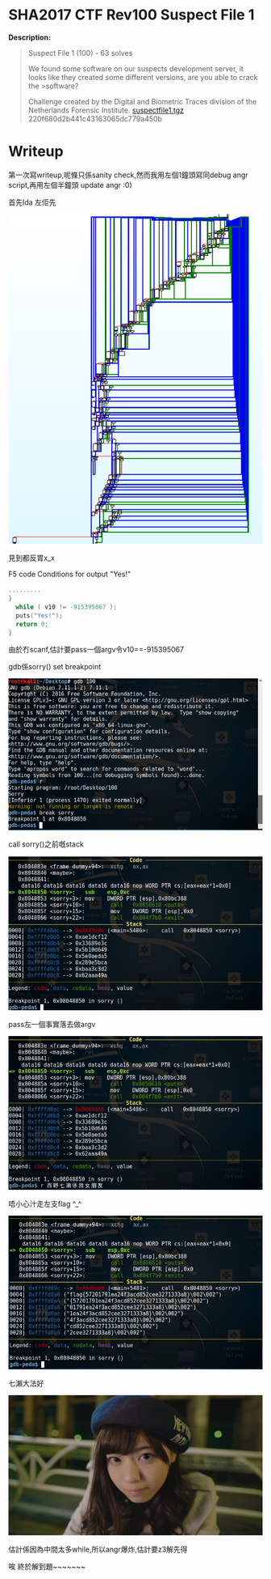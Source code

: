 # SHA2017 CTF Rev100 Suspect File 1

**Description:**

>Suspect File 1 (100) - 63 solves
>
>We found some software on our suspects development server, it looks like they created some different versions, are you able to crack the >software?
>
>Challenge created by the Digital and Biometric Traces division of the Netherlands Forensic Institute.
> [suspectfile1.tgz](./suspectfile1.tgz)    220f680d2b441c43163065dc779a450b

# Writeup

第一次寫writeup,呢條只係sanity check,然而我用左個1鐘頭寫同debug angr script,再用左個半鐘頭 update angr :0)

首先Ida 左佢先

![alt text](ida.png)

見到都反胃x_x

F5 code 
Conditions for output "Yes!"

```C++
.........
}
  while ( v10 != -915395067 );
  puts("Yes!");
  return 0;
}


```
由於冇scanf,估計要pass一個argv令v10==-915395067


gdb係sorry() set breakpoint

![alt text](1.png)

call sorry()之前嘅stack

![alt text](2.png)

pass左一個事實落去做argv

![alt text](3.png)

唔小心汁走左支flag ^_^

![alt text](4.png)

七瀨大法好

![alt text](nanase.png)

估計係因為中間太多while,所以angr爆炸,估計要z3解先得

唉 終於解到題~~~~~~~

